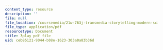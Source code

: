 ```yaml
---
content_type: resource
description: ''
file: null
file_location: /coursemedia/21w-763j-transmedia-storytelling-modern-science-fiction-spring-2014/ceb851219044b08e1623303a0a83b36d_484766.pdf
file_type: application/pdf
resourcetype: Document
title: 3play pdf file
uid: ceb85121-9044-b08e-1623-303a0a83b36d
---
```

